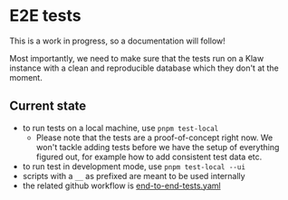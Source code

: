 # E2E tests

This is a work in progress, so a documentation will follow!

Most importantly, we need to make sure that the tests run on a Klaw instance with a clean and reproducible database which they don't at the moment.

## Current state

- to run tests on a local machine, use `pnpm test-local`
  - Please note that the tests are a proof-of-concept right now. We won't tackle adding tests before we have the setup of everything figured out, for example how to add consistent test data etc.
- to run test in development mode, use `pnpm test-local --ui`
- scripts with a `__` as prefixed are meant to be used internally
- the related github workflow is [end-to-end-tests.yaml](../.github/workflows/end-to-end-tests.yaml)
